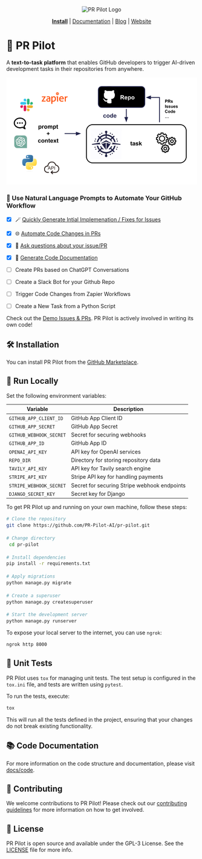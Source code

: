 <div align="center">
<img src="https://avatars.githubusercontent.com/ml/17635?s=140&v=" width="100" alt="PR Pilot Logo">
</div>

<p align="center">
  <a href="https://github.com/marketplace/pr-pilot-ai"><b>Install</b></a> |
  <a href="https://docs.pr-pilot.ai">Documentation</a> | 
  <a href="https://www.pr-pilot.ai/blog">Blog</a> | 
  <a href="https://www.pr-pilot.ai">Website</a>
</p>


# 🤖 PR Pilot

A **text-to-task platform** that enables GitHub developers to trigger AI-driven development tasks in their repositories from anywhere.

![PR Pilot](docs/source/img/overview.png)


### 🌟 Use Natural Language Prompts to Automate Your GitHub Workflow

* [x] 🪄 [Quickly Generate Intial Implemenation / Fixes for Issues](https://github.com/PR-Pilot-AI/pr-pilot/issues/39#issuecomment-2028989177)
* [x] 🌐 [Automate Code Changes in PRs](https://docs.pr-pilot.ai/how_it_works.html#collaborate)
* [x] 🤔 [Ask questions about your issue/PR](https://docs.pr-pilot.ai/how_it_works.html#have-a-conversation)
* [x] 📝 [Generate Code Documentation](https://github.com/PR-Pilot-AI/pr-pilot/issues/51)
* [ ] Create PRs based on ChatGPT Conversations
* [ ] Create a Slack Bot for your Github Repo
* [ ] Trigger Code Changes from Zapier Workflows
* [ ] Create a New Task from a Python Script


Check out the [Demo Issues & PRs](https://github.com/PR-Pilot-AI/pr-pilot/issues?q=label:demo+is:closed+). PR Pilot is actively involved in writing its own code! 

## 🛠️ Installation

You can install PR Pilot from the [GitHub Marketplace](https://github.com/marketplace/pr-pilot-ai).

## 🚀 Run Locally

Set the following environment variables:

| Variable                | Description                                  |
|-------------------------|----------------------------------------------|
| `GITHUB_APP_CLIENT_ID`  | GitHub App Client ID                         |
| `GITHUB_APP_SECRET`     | GitHub App Secret                            |
| `GITHUB_WEBHOOK_SECRET` | Secret for securing webhooks                 |
| `GITHUB_APP_ID`         | GitHub App ID                                |
| `OPENAI_API_KEY`        | API key for OpenAI services                  |
| `REPO_DIR`              | Directory for storing repository data        |
| `TAVILY_API_KEY`        | API key for Tavily search engine             |
| `STRIPE_API_KEY`        | Stripe API key for handling payments         |
| `STRIPE_WEBHOOK_SECRET` | Secret for securing Stripe webhook endpoints |
| `DJANGO_SECRET_KEY`     | Secret key for Django                        |

To get PR Pilot up and running on your own machine, follow these steps:


```bash
# Clone the repository
git clone https://github.com/PR-Pilot-AI/pr-pilot.git

# Change directory
 cd pr-pilot

# Install dependencies
pip install -r requirements.txt

# Apply migrations
python manage.py migrate

# Create a superuser
python manage.py createsuperuser

# Start the development server
python manage.py runserver
```

To expose your local server to the internet, you can use `ngrok`:

```bash
ngrok http 8000
```

## 🧪 Unit Tests

PR Pilot uses `tox` for managing unit tests. The test setup is configured in the `tox.ini` file, and tests are written using `pytest`.

To run the tests, execute:

```bash
tox
```

This will run all the tests defined in the project, ensuring that your changes do not break existing functionality.

## 📚 Code Documentation

For more information on the code structure and documentation, please visit [docs/code](docs/code).

## 🤝 Contributing

We welcome contributions to PR Pilot! Please check out our [contributing guidelines](CONTRIBUTING.md) for more information on how to get involved.

## 📄 License

PR Pilot is open source and available under the GPL-3 License. See the [LICENSE](LICENSE) file for more info.
